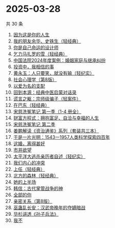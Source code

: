 # 2025-03-28

共 30 条

<!-- BEGIN WEREAD -->
<!-- 最后更新时间 2025-03-28 22:23:54 +0800 -->
1. [因为这是你的人生](https://weread.qq.com/web/bookDetail/aa3329b0813ab9c8eg01957c)
1. [我的朋友余华、史铁生（轻经典）](https://weread.qq.com/web/bookDetail/5f132bf0813ab9c83g014de5)
1. [你是自己命运的设计师](https://weread.qq.com/web/bookDetail/5e932830813ab9c89g01414f)
1. [乞力马扎罗的雪（轻经典）](https://weread.qq.com/web/bookDetail/38432e80813ab9c6ag012e35)
1. [中国法院2024年度案例：婚姻家庭与继承纠纷](https://weread.qq.com/web/bookDetail/94532650813ab906dg017c66)
1. [投资中，我相信的事](https://weread.qq.com/web/bookDetail/e7a32530813ab9c7cg014c8a)
1. [黄永玉：人只要笑，就没有输（轻纪实）](https://weread.qq.com/web/bookDetail/17232640813ab9c45g015a5c)
1. [社会心理学（第8版）](https://weread.qq.com/web/bookDetail/8f532bd07278850c8f51770)
1. [以爱为名的支配](https://weread.qq.com/web/bookDetail/7be320b0813ab93f4g019416)
1. [回到本源：经典中医启蒙对话录](https://weread.qq.com/web/bookDetail/add32f10813ab9c79g0194dc)
1. [谎言之躯：宗师级骗子（轻案件）](https://weread.qq.com/web/bookDetail/b5f32340813ab9c5dg017ea8)
1. [在巴东（轻经典）](https://weread.qq.com/web/bookDetail/d1f32ad0813ab9c84g011246)
1. [宋慈洗冤笔记 第一季（1-4 册全）](https://weread.qq.com/web/bookDetail/bea326d0813ab7fcag016618)
1. [财富方程式：拥抱富足、自洽与幸福的人生](https://weread.qq.com/web/bookDetail/1a7327b0813ab989eg012194)
1. [宋慈洗冤笔记 第二季](https://weread.qq.com/web/bookDetail/07732ce0813ab9c2ag01157f)
1. [姜鹏解读《资治通鉴》系列（套装共三本）](https://weread.qq.com/web/bookDetail/48c32500813ab8f57g0149dc)
1. [于是一片光明：1543一1957人类科学探索四百年](https://weread.qq.com/web/bookDetail/52d324e0813ab9c7bg0197ff)
1. [这婚，离得甚好](https://weread.qq.com/web/bookDetail/3c732450813ab9c44g018825)
1. [市井欲望](https://weread.qq.com/web/bookDetail/89f329c0813ab9be8g018f47)
1. [太平洋大逃杀亲历者自述（轻纪实）](https://weread.qq.com/web/bookDetail/ddf32850813ab9b05g019502)
1. [我们内心的冲突](https://weread.qq.com/web/bookDetail/5cf322f0813ab9b69g013443)
1. [上任（轻经典）](https://weread.qq.com/web/bookDetail/72132af0813ab9c3fg016b82)
1. [北方的森林（轻经典）](https://weread.qq.com/web/bookDetail/aa3324e0813ab9bfeg012611)
1. [她的上半场](https://weread.qq.com/web/bookDetail/08432080813ab9c41g017aeb)
1. [韩信：古代掌管战争的神](https://weread.qq.com/web/bookDetail/e2332b00813ab9aadg0179fb)
1. [全部的你](https://weread.qq.com/web/bookDetail/ed032c20813ab9c6eg015ac4)
1. [亲密关系（第8版）](https://weread.qq.com/web/bookDetail/16832420813ab90f3g019f92)
1. [巫蛊乱长安：汉武帝晚年的夺嫡暗战](https://weread.qq.com/web/bookDetail/35932230813ab9c5fg019679)
1. [华杉讲透《孙子兵法》](https://weread.qq.com/web/bookDetail/df53233058b19fdf50fa893)
1. [我不](https://weread.qq.com/web/bookDetail/232320d05dff14232a13fa6)
<!-- END WEREAD -->